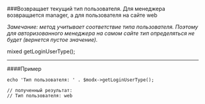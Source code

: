 ###Возвращает текущий тип пользователя. Для менеджера возвращается manager, а для пользователя на сайте web

*Замечание: метод учитывает соответствие типа пользователя. Поэтому для авторизованного менеджера на самом сайте тип определяться не будет (вернется пустое значение).*

mixed getLoginUserType();

***

####Пример

	echo 'Тип пользователя: ' . $modx->getLoginUserType(); 
	
	// полученный результат: 
	// Тип пользователя: web